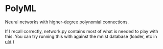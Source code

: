 # PolyML
Neural networks with higher-degree polynomial connections.

If I recall correctly, network.py contains most of what is needed to play with this. You can try running this with against the mnist database (loader, etc in [old](old).)
